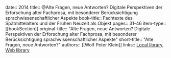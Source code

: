 date:: 2014
title:: @Alte Fragen, neue Antworten? Digitale Perspektiven der Erforschung alter Fachprosa, mit besonderer Berücksichtigung sprachwissenschaftlicher Aspekte
book-title:: Fachtexte des Spätmittelalters und der Frühen Neuzeit als Objekt
pages:: 31-46
item-type:: [[bookSection]]
original-title:: "Alte Fragen, neue Antworten? Digitale Perspektiven der Erforschung alter Fachprosa, mit besonderer Berücksichtigung sprachwissenschaftlicher Aspekte"
short-title:: "Alte Fragen, neue Antworten?"
authors:: [[Wolf Peter Klein]]
links:: [Local library](zotero://select/groups/2386895/items/ANDY2E8X), [Web library](https://www.zotero.org/groups/2386895/items/ANDY2E8X)
